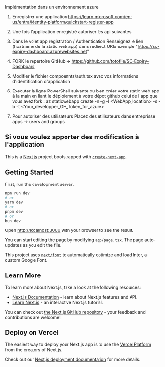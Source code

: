 Implémentation dans un environnement azure

1. Enregistrer une application https://learn.microsoft.com/en-us/entra/identity-platform/quickstart-register-app

2. Une fois l'application enregistré autoriser les api suivantes 


3. Dans le volet app registration / Authentication 
Renseignez le lien (hostname de la static web app) dans redirect URIs exemple "https://sc-expiry-dashboard.azurewebsites.net"


4. FORK le répertoire GitHub -> https://github.com/totofile/SC-Expiry-Dashboard

5. Modifier le fichier compoennts/auth.tsx avec vos informations d'identification d'application 


6. Executer la ligne PowerShell suivante ou bien créer votre static web app à la main en liant le déploiement à votre dépot github celui de l'app que vous avez fork : 
az staticwebapp create  -n <webAppName> -g <RgName> -l <WebApp_location> -s <SourceRepository>  -b <GitBranch> -t <Your_developper_GH_Token_for_azure> 

7. Pour autoriser des utilisateurs
Placez des utilisateurs dans entreprisse apps -> users and groups



## Si vous voulez apporter des modification à l'application 

This is a [Next.js](https://nextjs.org/) project bootstrapped with [`create-next-app`](https://github.com/vercel/next.js/tree/canary/packages/create-next-app).

## Getting Started

First, run the development server:

```bash
npm run dev
# or
yarn dev
# or
pnpm dev
# or
bun dev
```

Open [http://localhost:3000](http://localhost:3000) with your browser to see the result.

You can start editing the page by modifying `app/page.tsx`. The page auto-updates as you edit the file.

This project uses [`next/font`](https://nextjs.org/docs/basic-features/font-optimization) to automatically optimize and load Inter, a custom Google Font.

## Learn More

To learn more about Next.js, take a look at the following resources:

- [Next.js Documentation](https://nextjs.org/docs) - learn about Next.js features and API.
- [Learn Next.js](https://nextjs.org/learn) - an interactive Next.js tutorial.

You can check out [the Next.js GitHub repository](https://github.com/vercel/next.js/) - your feedback and contributions are welcome!

## Deploy on Vercel

The easiest way to deploy your Next.js app is to use the [Vercel Platform](https://vercel.com/new?utm_medium=default-template&filter=next.js&utm_source=create-next-app&utm_campaign=create-next-app-readme) from the creators of Next.js.

Check out our [Next.js deployment documentation](https://nextjs.org/docs/deployment) for more details.
